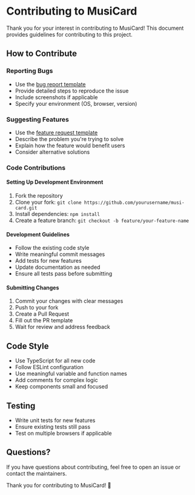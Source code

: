 # Contributing to MusiCard

Thank you for your interest in contributing to MusiCard! This document provides guidelines for contributing to this project.

## How to Contribute

### Reporting Bugs
- Use the [bug report template](.github/ISSUE_TEMPLATE/bug_report.md)
- Provide detailed steps to reproduce the issue
- Include screenshots if applicable
- Specify your environment (OS, browser, version)

### Suggesting Features
- Use the [feature request template](.github/ISSUE_TEMPLATE/feature_request.md)
- Describe the problem you're trying to solve
- Explain how the feature would benefit users
- Consider alternative solutions

### Code Contributions

#### Setting Up Development Environment
1. Fork the repository
2. Clone your fork: `git clone https://github.com/yourusername/musi-card.git`
3. Install dependencies: `npm install`
4. Create a feature branch: `git checkout -b feature/your-feature-name`

#### Development Guidelines
- Follow the existing code style
- Write meaningful commit messages
- Add tests for new features
- Update documentation as needed
- Ensure all tests pass before submitting

#### Submitting Changes
1. Commit your changes with clear messages
2. Push to your fork
3. Create a Pull Request
4. Fill out the PR template
5. Wait for review and address feedback

## Code Style

- Use TypeScript for all new code
- Follow ESLint configuration
- Use meaningful variable and function names
- Add comments for complex logic
- Keep components small and focused

## Testing

- Write unit tests for new features
- Ensure existing tests still pass
- Test on multiple browsers if applicable

## Questions?

If you have questions about contributing, feel free to open an issue or contact the maintainers.

Thank you for contributing to MusiCard! 🎵 